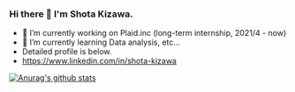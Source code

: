 ### Hi there 👋 I'm Shota Kizawa.

- 🔭 I’m currently working on Plaid.inc (long-term internship, 2021/4 - now)
- 🌱 I’m currently learning Data analysis, etc...
- Detailed profile is below.
- https://www.linkedin.com/in/shota-kizawa

<!-- **kiibo382/kiibo382** is a ✨ _special_ ✨ repository because its `README.md` (this file) appears on your GitHub profile.

Here are some ideas to get you started:

- 🌱 I’m currently learning ...
- 👯 I’m looking to collaborate on ...
- 🤔 I’m looking for help with ...
- 💬 Ask me about ...
- 📫 How to reach me: ...
- 😄 Pronouns: ...
- ⚡ Fun fact: ... -->

[![Anurag's github stats](https://github-readme-stats.vercel.app/api?username=kiibo382&count_private=true&include_all_commits=true)](https://github.com/anuraghazra/github-readme-stats)

<!-- [![Top Langs](https://github-readme-stats.vercel.app/api/top-langs/?username=kiibo382&layout=compact&hide=ruby,javascript,html,css)](https://github.com/anuraghazra/github-readme-stats)
 -->
<!-- [![Top Langs](https://github-readme-stats.vercel.app/api/top-langs/?username=kiibo382)](https://github.com/anuraghazra/github-readme-stats) -->
